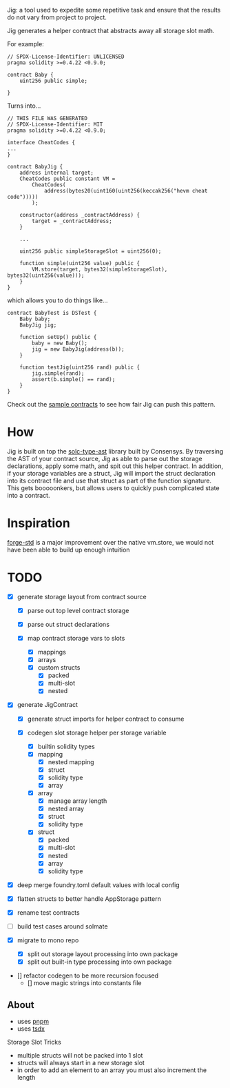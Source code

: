 Jig: a tool used to expedite some repetitive task and ensure that the results do not vary from project to project.

Jig generates a helper contract that abstracts away all storage slot math.

For example:

```
// SPDX-License-Identifier: UNLICENSED
pragma solidity >=0.4.22 <0.9.0;

contract Baby {
    uint256 public simple;
    
}
```

Turns into...

```
// THIS FILE WAS GENERATED
// SPDX-License-Identifier: MIT
pragma solidity >=0.4.22 <0.9.0;

interface CheatCodes {
...
}

contract BabyJig {
    address internal target;
    CheatCodes public constant VM =
        CheatCodes(
            address(bytes20(uint160(uint256(keccak256("hevm cheat code")))))
        );

    constructor(address _contractAddress) {
        target = _contractAddress;
    }

    ...
    
    uint256 public simpleStorageSlot = uint256(0);

    function simple(uint256 value) public {
        VM.store(target, bytes32(simpleStorageSlot), bytes32(uint256(value)));
    }
}
```


which allows you to do things like...

```
contract BabyTest is DSTest {
    Baby baby;
    BabyJig jig;

    function setUp() public {
        baby = new Baby();
        jig = new BabyJig(address(b));
    }

    function testJig(uint256 rand) public {
        jig.simple(rand);
        assert(b.simple() == rand);
    }
}
```

Check out the [sample contracts](https://github.com/Bind/forge-fixtures/tree/main/contracts) to see how fair Jig can push this pattern.  


# How
Jig is built on top the [solc-type-ast](https://github.com/ConsenSys/solc-typed-ast) library built by Consensys. By traversing the AST of your contract source, Jig as able to parse out the storage declarations, apply some math, and spit out this helper contract. In addition, if your storage variables are a struct, Jig will import the struct declaration into its contract file and use that struct as part of the function signature. This gets booooonkers, but allows users to quickly push complicated state into a contract. 


# Inspiration

[forge-std](https://github.com/brockelmore/forge-std) is a major improvement over the native vm.store, we would not have been able to build up enough intuition 

# TODO

- [x] generate storage layout from contract source

  - [x] parse out top level contract storage
  - [x] parse out struct declarations
  - [x] map contract storage vars to slots

    - [x] mappings
    - [x] arrays
    - [x] custom structs
      - [x] packed
      - [x] multi-slot
      - [x] nested

- [x] generate JigContract

  - [x] generate struct imports for helper contract to consume
  - [x] codegen slot storage helper per storage variable

    - [x] builtin solidity types
    - [x] mapping
      - [x] nested mapping
      - [x] struct
      - [x] solidity type
      - [x] array
    - [x] array
      - [x] manage array length
      - [x] nested array
      - [x] struct
      - [x] solidity type
    - [x] struct
      - [x] packed
      - [x] multi-slot
      - [x] nested
      - [x] array
      - [x] solidity type

- [x] deep merge foundry.toml default values with local config
- [x] flatten structs to better handle AppStorage pattern
- [x] rename test contracts
- [ ] build test cases around solmate

- [x] migrate to mono repo
  - [x] split out storage layout processing into own package
  - [x] split out built-in type processing into own package
- [] refactor codegen to be more recursion focused
  - [] move magic strings into constants file

## About

- uses [pnpm](https://pnpm.io/)
- uses [tsdx](https://tsdx.io/)

Storage Slot Tricks

- multiple structs will not be packed into 1 slot
- structs will always start in a new storage slot
- in order to add an element to an array you must also increment the length

